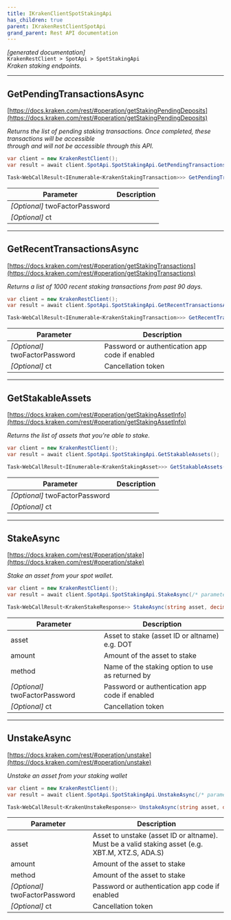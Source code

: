 ```yaml
---
title: IKrakenClientSpotStakingApi
has_children: true
parent: IKrakenRestClientSpotApi
grand_parent: Rest API documentation
---
```

*[generated documentation]*  
`KrakenRestClient > SpotApi > SpotStakingApi`  
*Kraken staking endpoints.*
  

***

## GetPendingTransactionsAsync  

[https://docs.kraken.com/rest/#operation/getStakingPendingDeposits](https://docs.kraken.com/rest/#operation/getStakingPendingDeposits)  
<p>

*Returns the list of pending staking transactions. Once completed, these transactions will be accessible*  
*through <see cref="GetRecentTransactionsAsync"/> and will not be accessible through this API.*  

```csharp  
var client = new KrakenRestClient();  
var result = await client.SpotApi.SpotStakingApi.GetPendingTransactionsAsync();  
```  

```csharp  
Task<WebCallResult<IEnumerable<KrakenStakingTransaction>>> GetPendingTransactionsAsync(string? twoFactorPassword = default, CancellationToken ct = default);  
```  

|Parameter|Description|
|---|---|
|_[Optional]_ twoFactorPassword||
|_[Optional]_ ct||

</p>

***

## GetRecentTransactionsAsync  

[https://docs.kraken.com/rest/#operation/getStakingTransactions](https://docs.kraken.com/rest/#operation/getStakingTransactions)  
<p>

*Returns a list of 1000 recent staking transactions from past 90 days.*  

```csharp  
var client = new KrakenRestClient();  
var result = await client.SpotApi.SpotStakingApi.GetRecentTransactionsAsync();  
```  

```csharp  
Task<WebCallResult<IEnumerable<KrakenStakingTransaction>>> GetRecentTransactionsAsync(string? twoFactorPassword = default, CancellationToken ct = default);  
```  

|Parameter|Description|
|---|---|
|_[Optional]_ twoFactorPassword|Password or authentication app code if enabled|
|_[Optional]_ ct|Cancellation token|

</p>

***

## GetStakableAssets  

[https://docs.kraken.com/rest/#operation/getStakingAssetInfo](https://docs.kraken.com/rest/#operation/getStakingAssetInfo)  
<p>

*Returns the list of assets that you're able to stake.*  

```csharp  
var client = new KrakenRestClient();  
var result = await client.SpotApi.SpotStakingApi.GetStakableAssets();  
```  

```csharp  
Task<WebCallResult<IEnumerable<KrakenStakingAsset>>> GetStakableAssets(string? twoFactorPassword = default, CancellationToken ct = default);  
```  

|Parameter|Description|
|---|---|
|_[Optional]_ twoFactorPassword||
|_[Optional]_ ct||

</p>

***

## StakeAsync  

[https://docs.kraken.com/rest/#operation/stake](https://docs.kraken.com/rest/#operation/stake)  
<p>

*Stake an asset from your spot wallet.*  

```csharp  
var client = new KrakenRestClient();  
var result = await client.SpotApi.SpotStakingApi.StakeAsync(/* parameters */);  
```  

```csharp  
Task<WebCallResult<KrakenStakeResponse>> StakeAsync(string asset, decimal amount, string method, string? twoFactorPassword = default, CancellationToken ct = default);  
```  

|Parameter|Description|
|---|---|
|asset|Asset to stake (asset ID or altname) e.g. DOT|
|amount|Amount of the asset to stake|
|method|Name of the staking option to use as returned by <see cref="KrakenStakingAsset.Method"/>|
|_[Optional]_ twoFactorPassword|Password or authentication app code if enabled|
|_[Optional]_ ct|Cancellation token|

</p>

***

## UnstakeAsync  

[https://docs.kraken.com/rest/#operation/unstake](https://docs.kraken.com/rest/#operation/unstake)  
<p>

*Unstake an asset from your staking wallet*  

```csharp  
var client = new KrakenRestClient();  
var result = await client.SpotApi.SpotStakingApi.UnstakeAsync(/* parameters */);  
```  

```csharp  
Task<WebCallResult<KrakenUnstakeResponse>> UnstakeAsync(string asset, decimal amount, string method, string? twoFactorPassword = default, CancellationToken ct = default);  
```  

|Parameter|Description|
|---|---|
|asset|Asset to unstake (asset ID or altname). Must be a valid staking asset (e.g. XBT.M, XTZ.S, ADA.S)|
|amount|Amount of the asset to stake|
|method|Amount of the asset to stake|
|_[Optional]_ twoFactorPassword|Password or authentication app code if enabled|
|_[Optional]_ ct|Cancellation token|

</p>
